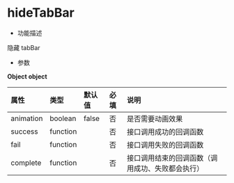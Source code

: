 # hideTabBar

- 功能描述

隐藏 tabBar

- 参数

**Object object**

| 属性      | 类型     | 默认值 | 必填 | 说明                                             |
| :-------- | :------- | :----- | :--- | :----------------------------------------------- |
| animation | boolean  | false  | 否   | 是否需要动画效果                                 |
| success   | function |        | 否   | 接口调用成功的回调函数                           |
| fail      | function |        | 否   | 接口调用失败的回调函数                           |
| complete  | function |        | 否   | 接口调用结束的回调函数（调用成功、失败都会执行） |